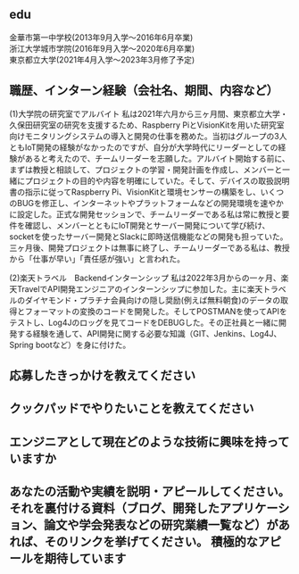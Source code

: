 ## edu  
金華市第一中学校(2013年9月入学〜2016年6月卒業)  
浙江大学城市学院(2016年9月入学〜2020年6月卒業)  
東京都立大学(2021年4月入学〜2023年3月修了予定)  

## 職歴、インターン経験（会社名、期間、内容など）
(1)大学院の研究室でアルバイト
 私は2021年六月から三ヶ月間、東京都立大学・久保田研究室の研究を支援するため、Raspberry PiとVisionKitを用いた研究室向けモニタリングシステムの導入と開発の仕事を務めた。当初はグループの3人ともIoT開発の経験がなかったのですが、自分が大学時代にリーダーとしての経験があると考えたので、チームリーダーを志願した。アルバイト開始する前に、まずは教授と相談して、プロジェクトの学習・開発計画を作成し、メンバーと一緒にプロジェクトの目的や内容を明確にしていた。そして、デバイスの取扱説明書の指示に従ってRaspberry Pi、VisionKitと環境センサーの構築をし、いくつのBUGを修正し、インターネットやプラットフォームなどの開発環境を速やかに設定した。正式な開発セッションで、チームリーダーである私は常に教授と要件を確認し、メンバーとともにIoT開発とサーバー開発について学び続け、socketを使ったサーバー開発とSlackに即時送信機能などの開発も担っていた。三ヶ月後、開発プロジェクトは無事に終了し、チームリーダーである私は、教授から「仕事が早い」「責任感が強い」と言われた。

(2)楽天トラベル　Backendインターンシップ
 私は2022年3月からの一ヶ月、楽天TravelでAPI開発エンジニアのインターンシップに参加した。主に楽天トラベルのダイヤモンド・プラチナ会員向けの隠し奨励(例えば無料朝食)のデータの取得とフォーマットの変換のコードを開発した。そしてPOSTMANを使ってAPIをテストし、Log4Jのロッグを見てコードをDEBUGした。その正社員と一緒に開発する経験を通して、API開発に関する必要な知識（GIT、Jenkins、Log4J、Spring bootなど）を身に付けた。
 
## 応募したきっかけを教えてください

## クックパッドでやりたいことを教えてください

## エンジニアとして現在どのような技術に興味を持っていますか

## あなたの活動や実績を説明・アピールしてください。それを裏付ける資料（ブログ、開発したアプリケーション、論文や学会発表などの研究業績一覧など）があれば、そのリンクを挙げてください。 積極的なアピールを期待しています

